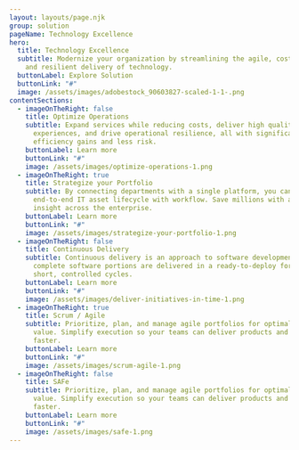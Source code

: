 ```yaml
---
layout: layouts/page.njk
group: solution
pageName: Technology Excellence
hero:
  title: Technology Excellence
  subtitle: Modernize your organization by streamlining the agile, cost-efficient,
    and resilient delivery of technology.
  buttonLabel: Explore Solution
  buttonLink: "#"
  image: /assets/images/adobestock_90603827-scaled-1-1-.png
contentSections:
  - imageOnTheRight: false
    title: Optimize Operations
    subtitle: Expand services while reducing costs, deliver high quality employee
      experiences, and drive operational resilience, all with significant
      efficiency gains and less risk.
    buttonLabel: Learn more
    buttonLink: "#"
    image: /assets/images/optimize-operations-1.png
  - imageOnTheRight: true
    title: Strategize your Portfolio
    subtitle: By connecting departments with a single platform, you can automate the
      end-to-end IT asset lifecycle with workflow. Save millions with actionable
      insight across the enterprise.
    buttonLabel: Learn more
    buttonLink: "#"
    image: /assets/images/strategize-your-portfolio-1.png
  - imageOnTheRight: false
    title: Continuous Delivery
    subtitle: Continuous delivery is an approach to software development where
      complete software portions are delivered in a ready-to-deploy format in
      short, controlled cycles.
    buttonLabel: Learn more
    buttonLink: "#"
    image: /assets/images/deliver-initiatives-in-time-1.png
  - imageOnTheRight: true
    title: Scrum / Agile
    subtitle: Prioritize, plan, and manage agile portfolios for optimal business
      value. Simplify execution so your teams can deliver products and services
      faster.
    buttonLabel: Learn more
    buttonLink: "#"
    image: /assets/images/scrum-agile-1.png
  - imageOnTheRight: false
    title: SAFe
    subtitle: Prioritize, plan, and manage agile portfolios for optimal business
      value. Simplify execution so your teams can deliver products and services
      faster.
    buttonLabel: Learn more
    buttonLink: "#"
    image: /assets/images/safe-1.png
---
```

